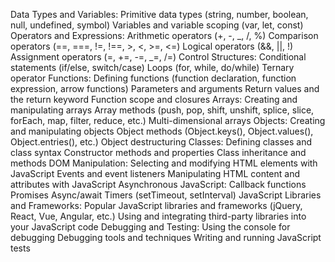 Data Types and Variables:
Primitive data types (string, number, boolean, null, undefined, symbol)
Variables and variable scoping (var, let, const)
Operators and Expressions:
Arithmetic operators (+, -, _, /, %)
Comparison operators (==, ===, !=, !==, >, <, >=, <=)
Logical operators (&&, ||, !)
Assignment operators (=, +=, -=, _=, /=)
Control Structures:
Conditional statements (if/else, switch/case)
Loops (for, while, do/while)
Ternary operator
Functions:
Defining functions (function declaration, function expression, arrow functions)
Parameters and arguments
Return values and the return keyword
Function scope and closures
Arrays:
Creating and manipulating arrays
Array methods (push, pop, shift, unshift, splice, slice, forEach, map, filter, reduce, etc.)
Multi-dimensional arrays
Objects:
Creating and manipulating objects
Object methods (Object.keys(), Object.values(), Object.entries(), etc.)
Object destructuring
Classes:
Defining classes and class syntax
Constructor methods and properties
Class inheritance and methods
DOM Manipulation:
Selecting and modifying HTML elements with JavaScript
Events and event listeners
Manipulating HTML content and attributes with JavaScript
Asynchronous JavaScript:
Callback functions
Promises
Async/await
Timers (setTimeout, setInterval)
JavaScript Libraries and Frameworks:
Popular JavaScript libraries and frameworks (jQuery, React, Vue, Angular, etc.)
Using and integrating third-party libraries into your JavaScript code
Debugging and Testing:
Using the console for debugging
Debugging tools and techniques
Writing and running JavaScript tests
